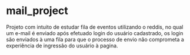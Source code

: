 # mail_project
Projeto com intuito de estudar fila de eventos utilizando o reddis, no qual um e-mail é enviado após efetuado login do usuário cadastrado, os login são enviados à uma fila para que o processo de envio não comprometa a experiência de ingressão do usuário à pagina.
